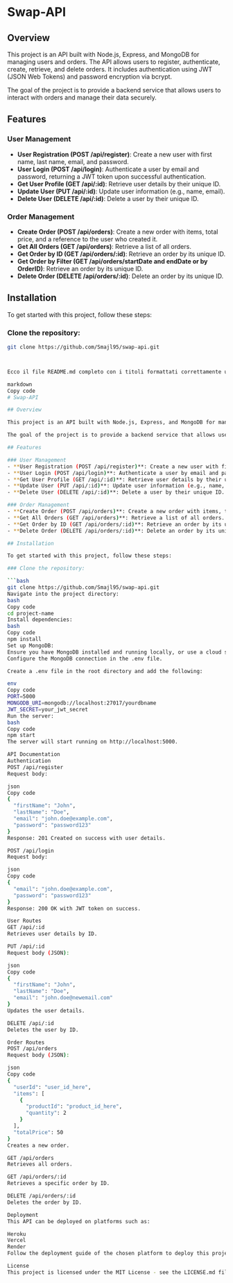 # Swap-API

## Overview

This project is an API built with Node.js, Express, and MongoDB for managing users and orders. The API allows users to register, authenticate, create, retrieve, and delete orders. It includes authentication using JWT (JSON Web Tokens) and password encryption via bcrypt.

The goal of the project is to provide a backend service that allows users to interact with orders and manage their data securely.

## Features

### User Management
- **User Registration (POST /api/register)**: Create a new user with first name, last name, email, and password.
- **User Login (POST /api/login)**: Authenticate a user by email and password, returning a JWT token upon successful authentication.
- **Get User Profile (GET /api/:id)**: Retrieve user details by their unique ID.
- **Update User (PUT /api/:id)**: Update user information (e.g., name, email).
- **Delete User (DELETE /api/:id)**: Delete a user by their unique ID.

### Order Management
- **Create Order (POST /api/orders)**: Create a new order with items, total price, and a reference to the user who created it.
- **Get All Orders (GET /api/orders)**: Retrieve a list of all orders.
- **Get Order by ID (GET /api/orders/:id)**: Retrieve an order by its unique ID.
- **Get Order by Filter (GET /api/orders/startDate and endDate or by OrderID)**: Retrieve an order by its unique ID.
- **Delete Order (DELETE /api/orders/:id)**: Delete an order by its unique ID.

## Installation

To get started with this project, follow these steps:

### Clone the repository:

```bash
git clone https://github.com/Smajl95/swap-api.git



Ecco il file README.md completo con i titoli formattati correttamente usando i cancelletti:

markdown
Copy code
# Swap-API

## Overview

This project is an API built with Node.js, Express, and MongoDB for managing users and orders. The API allows users to register, authenticate, create, retrieve, and delete orders. It includes authentication using JWT (JSON Web Tokens) and password encryption via bcrypt.

The goal of the project is to provide a backend service that allows users to interact with orders and manage their data securely.

## Features

### User Management
- **User Registration (POST /api/register)**: Create a new user with first name, last name, email, and password.
- **User Login (POST /api/login)**: Authenticate a user by email and password, returning a JWT token upon successful authentication.
- **Get User Profile (GET /api/:id)**: Retrieve user details by their unique ID.
- **Update User (PUT /api/:id)**: Update user information (e.g., name, email).
- **Delete User (DELETE /api/:id)**: Delete a user by their unique ID.

### Order Management
- **Create Order (POST /api/orders)**: Create a new order with items, total price, and a reference to the user who created it.
- **Get All Orders (GET /api/orders)**: Retrieve a list of all orders.
- **Get Order by ID (GET /api/orders/:id)**: Retrieve an order by its unique ID.
- **Delete Order (DELETE /api/orders/:id)**: Delete an order by its unique ID.

## Installation

To get started with this project, follow these steps:

### Clone the repository:

```bash
git clone https://github.com/Smajl95/swap-api.git
Navigate into the project directory:
bash
Copy code
cd project-name
Install dependencies:
bash
Copy code
npm install
Set up MongoDB:
Ensure you have MongoDB installed and running locally, or use a cloud service like MongoDB Atlas.
Configure the MongoDB connection in the .env file.

Create a .env file in the root directory and add the following:

env
Copy code
PORT=5000
MONGODB_URI=mongodb://localhost:27017/yourdbname
JWT_SECRET=your_jwt_secret
Run the server:
bash
Copy code
npm start
The server will start running on http://localhost:5000.

API Documentation
Authentication
POST /api/register
Request body:

json
Copy code
{
  "firstName": "John",
  "lastName": "Doe",
  "email": "john.doe@example.com",
  "password": "password123"
}
Response: 201 Created on success with user details.

POST /api/login
Request body:

json
Copy code
{
  "email": "john.doe@example.com",
  "password": "password123"
}
Response: 200 OK with JWT token on success.

User Routes
GET /api/:id
Retrieves user details by ID.

PUT /api/:id
Request body (JSON):

json
Copy code
{
  "firstName": "John",
  "lastName": "Doe",
  "email": "john.doe@newemail.com"
}
Updates the user details.

DELETE /api/:id
Deletes the user by ID.

Order Routes
POST /api/orders
Request body (JSON):

json
Copy code
{
  "userId": "user_id_here",
  "items": [
    {
      "productId": "product_id_here",
      "quantity": 2
    }
  ],
  "totalPrice": 50
}
Creates a new order.

GET /api/orders
Retrieves all orders.

GET /api/orders/:id
Retrieves a specific order by ID.

DELETE /api/orders/:id
Deletes the order by ID.

Deployment
This API can be deployed on platforms such as:

Heroku
Vercel
Render
Follow the deployment guide of the chosen platform to deploy this project to production.

License
This project is licensed under the MIT License - see the LICENSE.md file for details.








